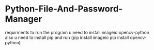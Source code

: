 # Python-File-And-Password-Manager

requirments to run the program u need to install imageio opencv-python
also u need to install pip and run (pip install imageio pip install opencv-python)
